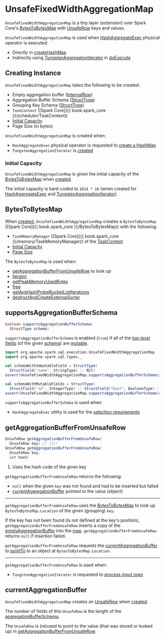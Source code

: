 # UnsafeFixedWidthAggregationMap

`UnsafeFixedWidthAggregationMap` is a tiny layer (_extension_) over Spark Core's [BytesToBytesMap](#map) with [UnsafeRow](../UnsafeRow.md) keys and values.

`UnsafeFixedWidthAggregationMap` is used when [HashAggregateExec](../physical-operators/HashAggregateExec.md) physical operator is executed:

* Directly in [createHashMap](../physical-operators/HashAggregateExec.md#createHashMap)
* Indirectly using [TungstenAggregationIterator](TungstenAggregationIterator.md#hashMap) in [doExecute](../physical-operators/HashAggregateExec.md#doExecute)

## Creating Instance

`UnsafeFixedWidthAggregationMap` takes the following to be created:

* <span id="emptyAggregationBuffer"> Empty aggregation buffer ([InternalRow](../InternalRow.md))
* <span id="aggregationBufferSchema"> Aggregation Buffer Schema ([StructType](../types/StructType.md))
* <span id="groupingKeySchema"> Grouping Key Schema ([StructType](../types/StructType.md))
* <span id="taskContext"> `TaskContext` ([Spark Core]({{ book.spark_core }}/scheduler/TaskContext))
* [Initial Capacity](#initialCapacity)
* <span id="pageSizeBytes"> Page Size (in bytes)

`UnsafeFixedWidthAggregationMap` is created when:

* `HashAggregateExec` physical operator is requested to [create a HashMap](../physical-operators/HashAggregateExec.md#createHashMap)
* `TungstenAggregationIterator` is [created](TungstenAggregationIterator.md#hashMap)

### <span id="initialCapacity"> Initial Capacity

`UnsafeFixedWidthAggregationMap` is given the initial capacity of the [BytesToBytesMap](#map) when [created](#creating-instance).

The initial capacity is hard-coded to `1024 * 16` (when created for [HashAggregateExec](../physical-operators/HashAggregateExec.md#createHashMap) and [TungstenAggregationIterator](TungstenAggregationIterator.md#hashMap)).

## <span id="map"> BytesToBytesMap

When [created](#creating-instance), `UnsafeFixedWidthAggregationMap` creates a `BytesToBytesMap` ([Spark Core]({{ book.spark_core }}/BytesToBytesMap)) with the following:

* `TaskMemoryManager` ([Spark Core]({{ book.spark_core }}/memory/TaskMemoryManager)) of the [TaskContext](#taskContext)
* [Initial Capacity](#initialCapacity)
* [Page Size](#pageSizeBytes)

The `BytesToBytesMap` is used when:

* [getAggregationBufferFromUnsafeRow](#getAggregationBufferFromUnsafeRow) to look up
* [iterator](#iterator)
* [getPeakMemoryUsedBytes](#getPeakMemoryUsedBytes)
* [free](#free)
* [getAvgHashProbeBucketListIterations](#getAvgHashProbeBucketListIterations)
* [destructAndCreateExternalSorter](#destructAndCreateExternalSorter)

## <span id="supportsAggregationBufferSchema"> supportsAggregationBufferSchema

```java
boolean supportsAggregationBufferSchema(
  StructType schema)
```

`supportsAggregationBufferSchema` is enabled (`true`) if all of the [top-level fields](../types/StructType.md#fields) (of the given [schema](../types/StructType.md)) are [mutable](../UnsafeRow.md#isMutable).

```scala
import org.apache.spark.sql.execution.UnsafeFixedWidthAggregationMap
import org.apache.spark.sql.types._
```

```scala
val schemaWithImmutableField = StructType(
  StructField("name", StringType) :: Nil)
assert(UnsafeFixedWidthAggregationMap.supportsAggregationBufferSchema(schemaWithImmutableField) == false)
```

```scala
val schemaWithMutableFields = StructType(
  StructField("id", IntegerType) :: StructField("bool", BooleanType) :: Nil)
assert(UnsafeFixedWidthAggregationMap.supportsAggregationBufferSchema(schemaWithMutableFields))
```

`supportsAggregationBufferSchema` is used when:

* `HashAggregateExec` utility is used for the [selection requirements](../physical-operators/HashAggregateExec.md#supportsAggregate)

## <span id="getAggregationBufferFromUnsafeRow"> getAggregationBufferFromUnsafeRow

```java
UnsafeRow getAggregationBufferFromUnsafeRow(
  UnsafeRow key) // (1)!
UnsafeRow getAggregationBufferFromUnsafeRow(
  UnsafeRow key,
  int hash)
```

1. Uses the hash code of the given key

`getAggregationBufferFromUnsafeRow` returns the following:

* `null` when the given `key` was not found and had to be inserted but failed
* [currentAggregationBuffer](#currentAggregationBuffer) pointed to the value (object)

---

`getAggregationBufferFromUnsafeRow` uses the [BytesToBytesMap](#map) to look up `BytesToBytesMap.Location` of the given (grouping) `key`.

If the key has not been found (is not defined at the key's position), `getAggregationBufferFromUnsafeRow` inserts a copy of the [emptyAggregationBuffer](#emptyAggregationBuffer) into the [map](#map). `getAggregationBufferFromUnsafeRow` returns `null` if insertion failed.

`getAggregationBufferFromUnsafeRow` requests the [currentAggregationBuffer](#currentAggregationBuffer) to [pointTo](../UnsafeRow.md#pointTo) to an object at `BytesToBytesMap.Location`.

---

`getAggregationBufferFromUnsafeRow` is used when:

* `TungstenAggregationIterator` is requested to [process input rows](TungstenAggregationIterator.md#processInputs)

## <span id="currentAggregationBuffer"> currentAggregationBuffer

`UnsafeFixedWidthAggregationMap` creates an [UnsafeRow](../UnsafeRow.md) when [created](#creating-instance).

The number of fields of this `UnsafeRow` is the length of the [aggregationBufferSchema](#aggregationBufferSchema).

The `UnsafeRow` is (re)used to point to the value (that was stored or looked up) in [getAggregationBufferFromUnsafeRow](#getAggregationBufferFromUnsafeRow).

<!---
## Review Me

Whenever requested for performance metrics (i.e. <<getAverageProbesPerLookup, average number of probes per key lookup>> and <<getPeakMemoryUsedBytes, peak memory used>>), `UnsafeFixedWidthAggregationMap` simply requests the underlying <<map, BytesToBytesMap>>.

[[internal-registries]]
.UnsafeFixedWidthAggregationMap's Internal Properties (e.g. Registries, Counters and Flags)
[cols="1m,2",options="header",width="100%"]
|===
| Name
| Description

| emptyAggregationBuffer
| [[emptyAggregationBuffer-byte-array]] <<emptyAggregationBuffer, Empty aggregation buffer>> ([encoded in UnsafeRow format](expressions/UnsafeProjection.md#create))

| groupingKeyProjection
| [[groupingKeyProjection]] [UnsafeProjection](expressions/UnsafeProjection.md) for the <<groupingKeySchema, groupingKeySchema>> (to encode grouping keys as UnsafeRows)
|===
-->
